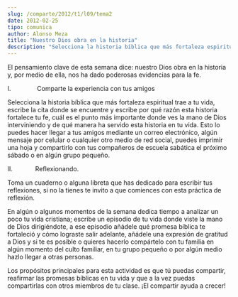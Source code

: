 ```yaml
---
slug: /comparte/2012/t1/l09/tema2
date: 2012-02-25
tipo: comunica
author: Alonso Meza
title: "Nuestro Dios obra en la historia"
description: "Selecciona la historia bíblica que más fortaleza espiritual trae a tu vida,  escribe la cita donde se encuentre y escribe por qué razón esta historia  fortalece tu fe, cuál es el punto más importante donde ves la mano de Dios  interviniendo y de qué manera ha servido esta hist..."
---
```


El pensamiento clave de esta semana dice: nuestro Dios obra en la historia y, por medio de ella, nos ha dado poderosas evidencias para la fe.

I.               Comparte la experiencia con tus amigos

Selecciona la historia bíblica que más fortaleza espiritual trae a tu vida, escribe la cita donde se encuentre y escribe por qué razón esta historia fortalece tu fe, cuál es el punto más importante donde ves la mano de Dios interviniendo y de qué manera ha servido esta historia en tu vida. Esto lo puedes hacer llegar a tus amigos mediante un correo electrónico, algún mensaje por celular o cualquier otro medio de red social, puedes imprimir una hoja y compartirlo con tus compañeros de escuela sabática el próximo sábado o en algún grupo pequeño.

II.             Reflexionando.

Toma un cuaderno o alguna libreta que has dedicado para escribir tus reflexiones, si no la tienes te invito a que comiences con esta práctica de reflexión.

En algún o algunos momentos de la semana dedica tiempo a analizar un poco tu vida cristiana; escribe un episodio de tu vida donde viste la mano de Dios dirigiéndote, a ese episodio añádele qué promesa bíblica te fortaleció y cómo lograste salir adelante, añádele una expresión de gratitud a Dios y si te es posible o quieres hacerlo compártelo con tu familia en algún momento del culto familiar, en tu grupo pequeño o por algún medio hazlo llegar a otras personas.

Los propósitos principales para esta actividad es que tú puedas compartir, reafirmar las promesas bíblicas en tu vida y que a la vez puedas compartirlas con otros miembros de tu clase. ¡El compartir ayuda a crecer!
